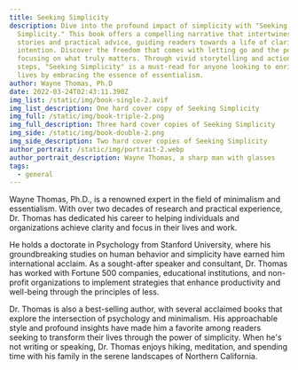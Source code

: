 ```yaml
---
title: Seeking Simplicity
description: Dive into the profound impact of simplicity with "Seeking
  Simplicity." This book offers a compelling narrative that intertwines personal
  stories and practical advice, guiding readers towards a life of clarity and
  intention. Discover the freedom that comes with letting go and the power of
  focusing on what truly matters. Through vivid storytelling and actionable
  steps, "Seeking Simplicity" is a must-read for anyone looking to enrich their
  lives by embracing the essence of essentialism.
author: Wayne Thomas, Ph.D
date: 2022-03-24T02:43:11.390Z
img_list: /static/img/book-single-2.avif
img_list_description: One hard cover copy of Seeking Simplicity
img_full: /static/img/book-triple-2.png
img_full_description: Three hard cover copies of Seeking Simplicity
img_side: /static/img/book-double-2.png
img_side_description: Two hard cover copies of Seeking Simplicity
author_portrait: /static/img/portrait-2.webp
author_portrait_description: Wayne Thomas, a sharp man with glasses
tags:
  - general
---
```

Wayne Thomas, Ph.D., is a renowned expert in the field of minimalism and essentialism. With over two decades of research and practical experience, Dr. Thomas has dedicated his career to helping individuals and organizations achieve clarity and focus in their lives and work.

He holds a doctorate in Psychology from Stanford University, where his groundbreaking studies on human behavior and simplicity have earned him international acclaim. As a sought-after speaker and consultant, Dr. Thomas has worked with Fortune 500 companies, educational institutions, and non-profit organizations to implement strategies that enhance productivity and well-being through the principles of less.

Dr. Thomas is also a best-selling author, with several acclaimed books that explore the intersection of psychology and minimalism. His approachable style and profound insights have made him a favorite among readers seeking to transform their lives through the power of simplicity. When he's not writing or speaking, Dr. Thomas enjoys hiking, meditation, and spending time with his family in the serene landscapes of Northern California.